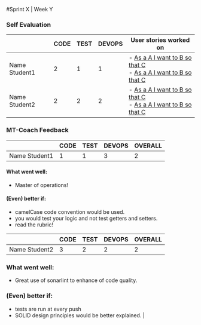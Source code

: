 #Sprint X | Week Y



### Self Evaluation

|               | CODE    |TEST   |DEVOPS  | User stories worked on                           |
|---------------|---------|-------|--------|---------------------------------------------------|
| Name Student1  |  2  |  1   |   1     |- [As a A I want to B so that C](link-to-relevant-commit) <br> - [As a A I want to B so that C](link-to-relevant-commit) |
| Name Student2  |  2  |  2   |   2     | - [As a A I want to B so that C](link-to-relevant-commit) <br> - [As a A I want to B so that C](link-to-relevant-commit) | 

### MT-Coach Feedback

|               | CODE |TEST | DEVOPS   |OVERALL   |
|---------------|------|-----|----------|--------------------|
| Name Student1  |  1  | 1 |   3    | 2 |

#### What went well:
 - Master of operations!

#### (Even) better if:
- camelCase code convention would be used.
- you would test your logic and not test getters and setters.
- read the rubric!


|               | CODE |TEST | DEVOPS   |OVERALL   |
|---------------|------|-----|----------|--------------------|
| Name Student2  |  3  | 2 |    2   | 2 |

### What went well:
 - Great use of sonarlint to enhance of code quality.

### (Even) better if:
- tests are run at every push
- SOLID design principles would be better explained.
                          |
